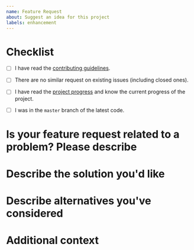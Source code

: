```yaml
---
name: Feature Request
about: Suggest an idea for this project
labels: enhancement
---
```


# Checklist
<!-- Please complete the following list of tasks, and then check it by change the "[ ]" to "[x]" -->
- [ ] I have read the [contributing guidelines](https://github.com/cotes2020/jekyll-theme-chirpy/blob/master/.github/CONTRIBUTING.md).
- [ ] There are no similar request on existing issues (including closed ones).
- [ ] I have read the [project progress](https://github.com/cotes2020/jekyll-theme-chirpy/projects) and know the current progress of the project.
- [ ] I was in the `master` branch of the latest code.


# Is your feature request related to a problem? Please describe
<!-- A clear and concise description of what the problem is. Ex. I'm always frustrated when [...] -->


# Describe the solution you'd like
<!-- A clear and concise description of what you want to happen. -->


# Describe alternatives you've considered
<!-- A clear and concise description of any alternative solutions or features you've considered. -->


# Additional context
<!-- Add any other context or screenshots about the feature request here. -->
